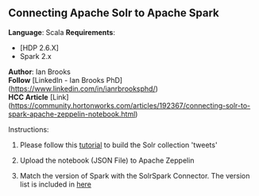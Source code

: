  ## Connecting Apache Solr to Apache Spark

**Language**: Scala
**Requirements**: 
- [HDP 2.6.X]
- Spark 2.x

**Author**: Ian Brooks \
**Follow** [LinkedIn - Ian Brooks PhD] (https://www.linkedin.com/in/ianrbrooksphd/) \
**HCC Article** [Link] (https://community.hortonworks.com/articles/192367/connecting-solr-to-spark-apache-zeppelin-notebook.html) 

Instructions:
1. Please follow this [tutorial](https://community.hortonworks.com/articles/1282/sample-hdfnifi-flow-to-push-tweets-into-solrbanana.html) to build the Solr collection 'tweets'

2. Upload the notebook (JSON File) to Apache Zeppelin

3. Match the version of Spark with the SolrSpark Connector. The version list is included in [here](https://github.com/lucidworks/spark-solr)

